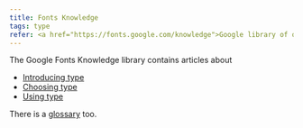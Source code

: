 ```yaml
---
title: Fonts Knowledge
tags: type
refer: <a href="https://fonts.google.com/knowledge">Google library of original guides to the world of typography</a>
---
```

The Google Fonts Knowledge library contains articles about

- [Introducing type](https://fonts.google.com/knowledge/introducing_type)
- [Choosing type](https://fonts.google.com/knowledge/choosing_type)
- [Using type](https://fonts.google.com/knowledge/using_type)

There is a [glossary](https://fonts.google.com/knowledge/glossary) too.

